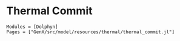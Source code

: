 # Thermal Commit
```@autodocs
Modules = [Dolphyn]
Pages = ["GenX/src/model/resources/thermal/thermal_commit.jl"]
```